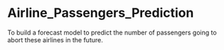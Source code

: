 # Airline_Passengers_Prediction
To build a forecast model to predict the number of passengers going to abort these airlines in the future.
